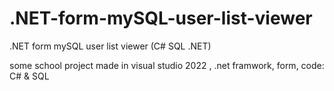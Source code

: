 # .NET-form-mySQL-user-list-viewer
.NET form mySQL user list viewer (C# SQL .NET)

some school project made in visual studio 2022 , .net framwork, form, code: C# & SQL
